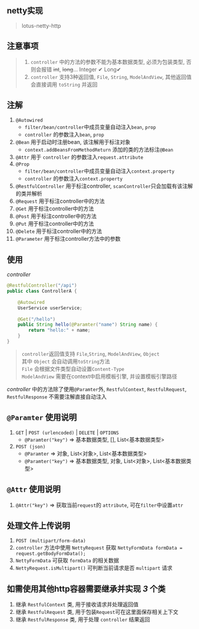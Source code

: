 ## netty实现
>lotus-netty-http

## 注意事项
>1. `controller` 中的方法的参数不能为基本数据类型, 必须为包装类型, 否则会报错 ~~int~~, ~~long~~... Integer &#10004; Long&#10004;
>2. `controller` 支持3种返回值, `File`, `String`, `ModelAndView`, 其他返回值会直接调用 `toString` 并返回


## 注解
1. `@Autowired` 
   - `filter/bean/controller`中成员变量自动注入`bean`, `prop`
   - `controller` 的参数注入`bean`, `prop`
2. `@Bean` 用于启动时注册bean, 该注解用于标注对象
   - `context.addBeansFromMethodReturn` 添加的类的方法标注`@Bean`
3. `@Attr` 用于 `controller` 的参数注入`request.attribute`
4. `@Prop`
   - `filter/bean/controller`中成员变量自动注入`context.property`
   - `controller` 的参数注入`context.property`
3. `@RestfulController` 用于标注controller, `scanController`只会加载有该注解的类并解析
4. `@Request` 用于标注controller中的方法
5. `@Get` 用于标注controller中的方法
6. `@Post` 用于标注controller中的方法
7. `@Put` 用于标注controller中的方法
8. `@Delete` 用于标注controller中的方法
9. `@Parameter`  用于标注controller方法中的参数


## 使用

*controller*
```java
@RestfulController("/api")
public class ControllerA {
    
    @Autowired
    UserService userService;
    
    @Get("/hello")
    public String hello(@Paramter("name") String name) {
        return "hello:" + name;
    }
}
```

>`controller`返回值支持 `File`,`String`, `ModelAndView`, `Object` <br>
> 其中 `Object` 会自动调用`toString`方法<br>
> `File` 会根据文件类型自动设置`Content-Type`<br>
> `ModelAndView` 需要在context中启用模板引擎, 并设置模板引擎路径

*controller* 中的方法除了使用`@Paramter`外, `RestfulContext`, `RestfulRequest`, `RestfulResponse` 不需要注解直接自动注入


## `@Paramter` 使用说明
1. `GET` | `POST (urlencoded)` | `DELETE` | `OPTIONS`
   * `@Paramter("key")` => 基本数据类型, [], List<基本数据类型>
2. `POST (json)`
   * `@Paramter` => 对象, List<对象>, List<基本数据类型>
   * `@Paramter("key")` => 基本数据类型, 对象, List<对象>, List<基本数据类型>

## `@Attr` 使用说明
1. `@Attr("key")` => 获取当前`request`的 `attribute`, 可在`filter`中设置`attr`

## 处理文件上传说明
1. `POST (multipart/form-data)`
2. `controller` 方法中使用 `NettyRequest` 获取 `NettyFormData formData = request.getBodyFormData();`
3. `NettyFormData` 可获取 `formData` 的相关数据
4. `NettyRequest.isMultipart()` 可判断当前请求是否 `multipart` 请求



## 如需使用其他http容器需要继承并实现 *3* 个类
1. 继承 `RestfulContext` 类, 用于接收请求并处理返回值
2. 继承 `RestfulRequest` 类, 用于包装`Request`可在这里面保存相关上下文
3. 继承 `RestfulResponse` 类, 用于处理 `controller` 结果返回
